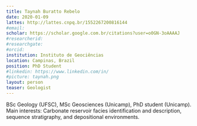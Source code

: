 ```yaml
---
title: Taynah Buratto Rebelo
date: 2020-01-09
lattes: http://lattes.cnpq.br/1552267200816144
#email:
scholar: https://scholar.google.com.br/citations?user=o0GN-3oAAAAJ
#researcherid:
#researchgate:
#orcid:
institution: Instituto de Geociências
location: Campinas, Brazil
position: PhD Student
#linkedin: https://www.linkedin.com/in/
#picture: taynah.png
layout: person
teaser: Geologist
---
```


BSc Geology (UFSC), MSc Geosciences (Unicamp), PhD student (Unicamp). Main
interests: Carbonate reservoir facies identification and description, sequence
stratigraphy, and depositional environments.
